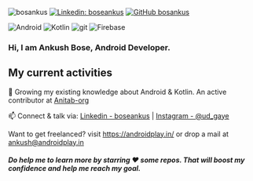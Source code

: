 
<img src="https://komarev.com/ghpvc/?username=bosankus&label=Views&color=blue&style=plastic" alt="bosankus" />  [![Linkedin: boseankus](https://img.shields.io/badge/-Ankush-blue?style=flat-square&logo=Linkedin&logoColor=white&link=https://www.linkedin.com/in/boseankus/)](https://www.linkedin.com/in/boseankus/)  [![GitHub bosankus](https://img.shields.io/github/followers/bosankus?label=follow&style=social)](https://github.com/bosankus)

<p>
<img alt="Android" src="https://img.shields.io/badge/-Android-444444?style=flat-square&logo=android&logoColor=dark" />
<img alt="Kotlin" src="https://img.shields.io/badge/-Kotlin-444444?style=flat-square&logo=kotlin&logoColor=dark" />
<img alt="git" src="https://img.shields.io/badge/-Git-F05032?style=flat-square&logo=git&logoColor=white" />
<img alt="Firebase" src="https://img.shields.io/badge/-Firebase-444444?style=flat-square&logo=firebase&logoColor=dark" />
</P>

### Hi, I am Ankush Bose, Android Developer.
## My current activities
🌱 Growing my existing knowledge about Android & Kotlin. An active contributor at [Anitab-org](https://github.com/anitab-org/mentorship-android)

📫 Connect & talk via: [Linkedin - boseankus](https://www.linkedin.com/in/boseankus) | [Instagram - @ud_gaye](https://www.instagram.com/ud_gaye/)

Want to get freelanced? visit https://androidplay.in/ or drop a mail at ankush@androidplay.in

##### Do help me to learn more by starring ❤️ some repos. That will boost my confidence and help me reach my goal.
